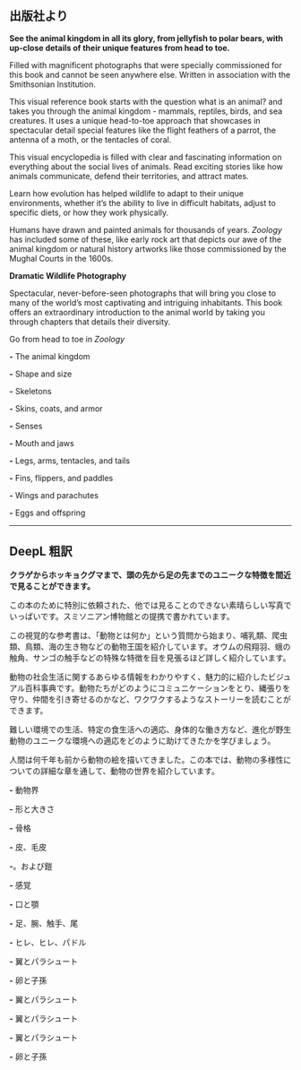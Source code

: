 ## 出版社より

**See the animal kingdom in all its glory, from jellyfish to polar bears, with up-close details of their unique features from head to toe.**

Filled with magnificent photographs that were specially commissioned for this book and cannot be seen anywhere else. Written in association with the Smithsonian Institution.

This visual reference book starts with the question what is an animal? and takes you through the animal kingdom - mammals, reptiles, birds, and sea creatures. It uses a unique head-to-toe approach that showcases in spectacular detail special features like the flight feathers of a parrot, the antenna of a moth, or the tentacles of coral.

This visual encyclopedia is filled with clear and fascinating information on everything about the social lives of animals. Read exciting stories like how animals communicate, defend their territories, and attract mates.

Learn how evolution has helped wildlife to adapt to their unique environments, whether it’s the ability to live in difficult habitats, adjust to specific diets, or how they work physically.

Humans have drawn and painted animals for thousands of years. _Zoology_ has included some of these, like early rock art that depicts our awe of the animal kingdom or natural history artworks like those commissioned by the Mughal Courts in the 1600s.

**Dramatic Wildlife Photography**

Spectacular, never-before-seen photographs that will bring you close to many of the world’s most captivating and intriguing inhabitants. This book offers an extraordinary introduction to the animal world by taking you through chapters that details their diversity.

Go from head to toe in _Zoology_

**-** The animal kingdom

**-** Shape and size

**-** Skeletons

**-** Skins, coats, and armor

**-** Senses

**-** Mouth and jaws

**-** Legs, arms, tentacles, and tails

**-** Fins, flippers, and paddles

**-** Wings and parachutes

**-** Eggs and offspring

---

## DeepL 粗訳

**クラゲからホッキョクグマまで、頭の先から足の先までのユニークな特徴を間近で見ることができます。**

この本のために特別に依頼された、他では見ることのできない素晴らしい写真でいっぱいです。スミソニアン博物館との提携で書かれています。

この視覚的な参考書は、「動物とは何か」という質問から始まり、哺乳類、爬虫類、鳥類、海の生き物などの動物王国を紹介しています。オウムの飛翔羽、蛾の触角、サンゴの触手などの特殊な特徴を目を見張るほど詳しく紹介しています。

動物の社会生活に関するあらゆる情報をわかりやすく、魅力的に紹介したビジュアル百科事典です。動物たちがどのようにコミュニケーションをとり、縄張りを守り、仲間を引き寄せるのかなど、ワクワクするようなストーリーを読むことができます。

難しい環境での生活、特定の食生活への適応、身体的な働き方など、進化が野生動物のユニークな環境への適応をどのように助けてきたかを学びましょう。

人間は何千年も前から動物の絵を描いてきました。この本では、動物の多様性についての詳細な章を通して、動物の世界を紹介しています。

**-** 動物界

**-** 形と大きさ

**-** 骨格

**-** 皮、毛皮

**-**。および鎧

**-** 感覚

**-** 口と顎

**-** 足、腕、触手、尾

**-** ヒレ、ヒレ、パドル

**-** 翼とパラシュート

**-** 卵と子孫

**-** 翼とパラシュート

**-** 翼とパラシュート

**-** 翼とパラシュート

**-** 卵と子孫
